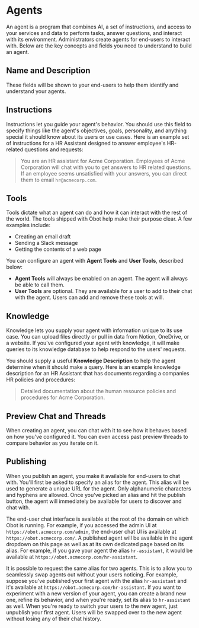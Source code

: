 # Agents

An agent is a program that combines AI, a set of instructions, and access to your services and data to perform tasks, answer questions, and interact with its environment.
Administrators create agents for end-users to interact with. Below are the key concepts and fields you need to understand to build an agent.

## Name and Description

These fields will be shown to your end-users to help them identify and understand your agents.

## Instructions

Instructions let you guide your agent's behavior.
You should use this field to specify things like the agent's objectives, goals, personality, and anything special it should know about its users or use cases.
Here is an example set of instructions for a HR Assistant designed to answer employee's HR-related questions and requests:

> You are an HR assistant for Acme Corporation. Employees of Acme Corporation will chat with you to get answers to HR related questions. If an employee seems unsatisfied with your answers, you can direct them to email `hr@acmecorp.com`.

## Tools

Tools dictate what an agent can do and how it can interact with the rest of the world. The tools shipped with Obot help make their purpose clear. A few examples include:

- Creating an email draft
- Sending a Slack message
- Getting the contents of a web page

You can configure an agent with **Agent Tools** and **User Tools**, described below:

- **Agent Tools** will always be enabled on an agent. The agent will always be able to call them.
- **User Tools** are optional. They are available for a user to add to their chat with the agent. Users can add and remove these tools at will.

## Knowledge

Knowledge lets you supply your agent with information unique to its use case.
You can upload files directly or pull in data from Notion, OneDrive, or a website.
If you've configured your agent with knowledge, it will make queries to its knowledge database to help respond to the users' requests.

You should supply a useful **Knowledge Description** to help the agent determine when it should make a query.
Here is an example knowledge description for an HR Assistant that has documents regarding a companies HR policies and procedures:

> Detailed documentation about the human resource policies and procedures for Acme Corporation.

## Preview Chat and Threads

When creating an agent, you can chat with it to see how it behaves based on how you've configured it.
You can even access past preview threads to compare behavior as you iterate on it.

## Publishing

When you publish an agent, you make it available for end-users to chat with.
You'll first be asked to specify an alias for the agent. This alias will be used to generate a unique URL for the agent.
Only alphanumeric characters and hyphens are allowed.
Once you've picked an alias and hit the publish button, the agent will immediately be available for users to discover and chat with.

The end-user chat interface is available at the root of the domain on which Obot is running.
For example, if you accessed the admin UI at `https://obot.acmecorp.com/admin`, the end-user chat UI is available at `https://obot.acmecorp.com/`.
A published agent will be available in the agent dropdown on this page as well as at its own dedicated page based on its alias.
For example, if you gave your agent the alias `hr-assistant`, it would be available at `https://obot.acmecorp.com/hr-assistant`.

It is possible to request the same alias for two agents.
This is to allow you to seamlessly swap agents out without your users noticing.
For example, suppose you've published your first agent with the alias `hr-assistant` and it's available at `https://obot.acmecorp.com/hr-assistant`.
If you want to experiment with a new version of your agent, you can create a brand new one, refine its behavior, and when you're ready, set its alias to `hr-assistant` as well.
When you're ready to switch your users to the new agent, just unpublish your first agent.
Users will be swapped over to the new agent without losing any of their chat history.
